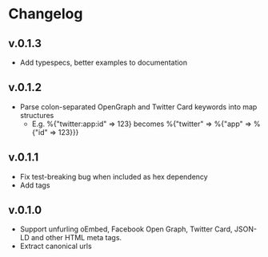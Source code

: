 # Changelog

## v.0.1.3
* Add typespecs, better examples to documentation

## v.0.1.2
* Parse colon-separated OpenGraph and Twitter Card keywords into map structures
  - E.g. %{"twitter:app:id" => 123} becomes %{"twitter" => %{"app" => %{"id" => 123}}}

## v.0.1.1
* Fix test-breaking bug when included as hex dependency
* Add tags

## v.0.1.0
* Support unfurling oEmbed, Facebook Open Graph, Twitter Card, JSON-LD and other HTML meta tags.
* Extract canonical urls
